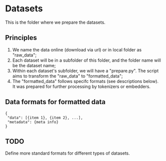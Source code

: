 # Datasets

This is the folder where we prepare the datasets.

## Principles

1. We name the data online (download via url) or in local folder as "raw_data";
2. Each dataset will be in a subfolder of this folder, and the folder name will be the dataset name;
3. Within each dataset's subfolder, we will have a "prepare.py". The script aims to transform the "raw_data" to "formatted_data";
4. The "formatted_data" follows specifc formats (see descriptions below). It was prepared for further processing by tokenizers or embedders.


## Data formats for formatted data


	{
   	 "data": [{item 1}, {item 2}, ...],
   	 "metadata": {meta info}
	}

## TODO

Define more standard formats for different types of datasets.
